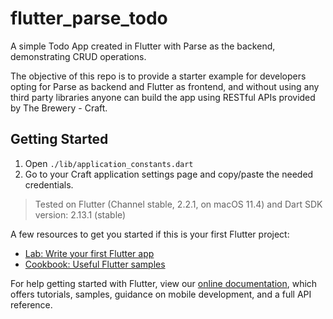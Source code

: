 # flutter_parse_todo

A simple Todo App created in Flutter with Parse as the backend, demonstrating CRUD operations. 

The objective of this repo is to provide a starter example for developers opting for Parse as backend and Flutter as frontend, and without using any third party libraries anyone can build the app using RESTful APIs provided by The Brewery - Craft.

## Getting Started

1. Open `./lib/application_constants.dart`
2. Go to your Craft application settings page and copy/paste the needed credentials. 

>Tested on Flutter (Channel stable, 2.2.1, on macOS 11.4) and Dart SDK version: 2.13.1 (stable)


A few resources to get you started if this is your first Flutter project:

- [Lab: Write your first Flutter app](https://flutter.dev/docs/get-started/codelab)
- [Cookbook: Useful Flutter samples](https://flutter.dev/docs/cookbook)

For help getting started with Flutter, view our 
[online documentation](https://flutter.dev/docs), which offers tutorials, 
samples, guidance on mobile development, and a full API reference.

